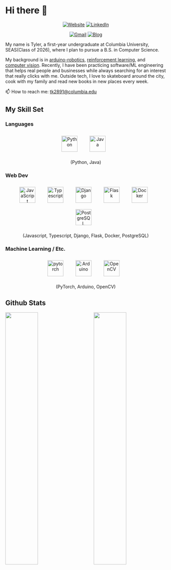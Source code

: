 # **Hi there 👋**   
<div align="center">
  
[![Website](https://img.shields.io/badge/Website-github.io-informational?style=for-the-badge&color=00ADB5&logo=about.me&logoColor=white)](https://tylertaewook.github.io)
[![LinkedIn](https://img.shields.io/badge/LinkedIn-tylertaewook-informational?style=for-the-badge&logo=linkedin&logoColor=white)](https://www.linkedin.com/in/tylertaewook/)
  
[![Gmail](https://img.shields.io/badge/Gmail-tk2891@columbia.edu-informational?style=for-the-badge&color=EA4335&logo=gmail&logoColor=white)](mailto:tk2891@columbia.edu?subject=Hey!)
[![Blog](https://img.shields.io/badge/Blog-sandbox-informational?style=for-the-badge&color=FAEEE7&logo=krita&logoColor=white)](https://tylertaewook.github.io/blog)
  
</div>

My name is Tyler, a first-year undergraduate at Columbia University, SEAS(Class of 2026), where I plan to pursue a B.S. in Computer Science.

My background is in [arduino-robotics](https://www.youtube.com/watch?v=WXjisSnfGTI&ab_channel=TylerKim), [reinforcement learning](https://github.com/tylertaewook/RLpapers), and [computer vision](https://tylertaewook.github.io/static/media/sstp-paper.adc69ffa.pdf). Recently, I have been practicing software/ML engineering that helps real people and businesses while always searching for an interest that really clicks with me.
Outside tech, I love to skateboard around the city, cook with my family and read new books in new places every week.

📫 How to reach me: tk2891@columbia.edu


<!-- ## 📕 Recent Blog Posts
- [Understanding Proximal Policy Optimization (Schulman et al., 2017)](https://tylertaewook.github.io/blog/papers/2021/04/30/PPO.html)

- [RLpapers: List of Reinforcement Learning papers and codes](https://tylertaewook.github.io/blog/papers/2021/04/17/RLPapers.html)

- [Orbitron: Reinventing the (spherical) wheels and its control algorithm](https://tylertaewook.github.io/blog/project-showcase/2021/04/02/Orbitron.html)
 -->

## My Skill Set  

### Languages
<div align="center">
<img style="margin: 10px" src="https://profilinator.rishav.dev/skills-assets/python-original.svg" alt="Python" height="50"  />&emsp; 
<img style="margin: 10px" src="https://profilinator.rishav.dev/skills-assets/java-original-wordmark.svg" alt="Java" height="50" />&emsp; 

(Python, Java)
</div>

### Web Dev
<div align="center">
<img style="margin: 10px" src="https://profilinator.rishav.dev/skills-assets/javascript-original.svg" alt="JavaScript" height="50" />&emsp; 
<img style="margin: 10px" src="https://profilinator.rishav.dev/skills-assets/typescript-original.svg" alt="Typescript" height="50" />&emsp; 
<img style="margin: 10px" src="https://profilinator.rishav.dev/skills-assets/django-original.svg" alt="Django" height="50" />&emsp; 
<img style="margin: 10px" src="https://profilinator.rishav.dev/skills-assets/flask.png" alt="Flask" height="50" />&emsp; 
<img style="margin: 10px" src="https://profilinator.rishav.dev/skills-assets/docker-original-wordmark.svg" alt="Docker" height="50" />&emsp; 
<img style="margin: 10px" src="https://profilinator.rishav.dev/skills-assets/postgresql-original-wordmark.svg" alt="PostgreSQL" height="50" />&emsp; 

(Javascript, Typescript, Django, Flask, Docker, PostgreSQL)
</div>

### Machine Learning / Etc.
<div align="center">
<img style="margin: 10px" src="https://profilinator.rishav.dev/skills-assets/pytorch-icon.svg" alt="pytorch" height="50" />&emsp; 
<img style="margin: 10px" src="https://profilinator.rishav.dev/skills-assets/arduino.png" alt="Arduino" height="50" />&emsp; 
<img style="margin: 10px" src="https://profilinator.rishav.dev/skills-assets/opencv-icon.svg" alt="OpenCV" height="50" />&emsp; 

(PyTorch, Arduino, OpenCV)
</div>


## Github Stats

<img src="https://github-readme-stats.vercel.app/api?username=tylertaewook&show_icons=true&theme=calm" align="left" style="width: 45%" />
<img src="https://github-readme-stats.vercel.app/api/top-langs/?username=tylertaewook&hide_border=true&layout=compact" align="right" style="width: 45%" />




